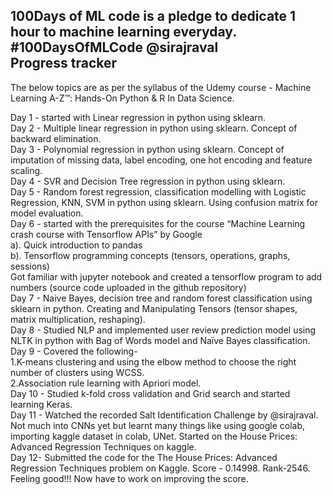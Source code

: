 100Days of ML code is a pledge to dedicate 1 hour to machine learning everyday. #100DaysOfMLCode @sirajraval  
Progress tracker
-----------------
The below topics are as per the syllabus of the Udemy course - Machine Learning A-Z™: Hands-On Python & R In Data Science.
    
Day 1 - started with Linear regression in python using sklearn.  
Day 2 - Multiple linear regression in python using sklearn. Concept of backward elimination.  
Day 3 - Polynomial regression in python using sklearn. Concept of imputation of missing data, label encoding, one hot encoding and feature scaling.  
Day 4 - SVR and Decision Tree regression in python using sklearn.  
Day 5 - Random forest regression, classification modelling with Logistic Regression, KNN, SVM in python using sklearn. Using confusion matrix for model evaluation.  
Day 6 - started with the prerequisites for the course “Machine Learning crash course with Tensorflow APIs” by Google  
a). Quick introduction to pandas  
b). Tensorflow programming concepts (tensors, operations, graphs, sessions)  
Got familiar with jupyter notebook and created a tensorflow program to add numbers (source code uploaded in the github repository)    
Day 7 - Naive Bayes, decision tree and random forest classification using sklearn in python. 
Creating and Manipulating Tensors (tensor shapes, matrix multiplication, reshaping).  
Day 8 - Studied NLP and implemented user review prediction model using NLTK in python with Bag of Words model and Naïve Bayes classification.  
Day 9 - Covered the following-  
1.K-means clustering and using the elbow method to choose the right number of clusters using WCSS.  
2.Association rule learning with Apriori model.  
Day 10 - Studied k-fold cross validation and Grid search and started learning Keras.  
Day 11 - Watched the recorded Salt Identification Challenge by @sirajraval. Not much into CNNs yet but learnt many things like using google colab, importing kaggle dataset in colab, UNet. Started on the House Prices: Advanced Regression Techniques on kaggle.   
Day 12- Submitted the code for the The House Prices: Advanced Regression Techniques problem on Kaggle. Score - 0.14998. Rank-2546. Feeling good!!! Now have to work on improving the score.  

